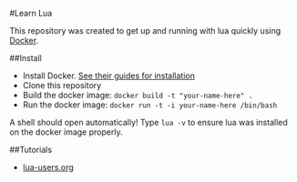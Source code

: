 #Learn Lua

This repository was created to get up and running with lua quickly using [Docker](https://www.docker.com/). 

##Install

  - Install Docker. [See their guides for installation](https://docs.docker.com/installation/#installation)
  - Clone this repository
  - Build the docker image: `docker build -t "your-name-here" .`
  - Run the docker image: `docker run -t -i your-name-here /bin/bash`

A shell should open automatically! Type `lua -v` to ensure lua was installed on the docker image properly.

##Tutorials

  - [lua-users.org](http://lua-users.org/wiki/TutorialDirectory)
